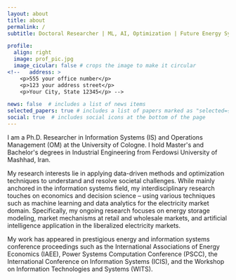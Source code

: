 ```yaml
---
layout: about
title: about
permalink: /
subtitle: Doctoral Researcher | ML, AI, Optimization | Future Energy Systems.

profile:
  align: right
  image: prof_pic.jpg
  image_cicular: false # crops the image to make it circular
<!--   address: >
    <p>555 your office number</p>
    <p>123 your address street</p>
    <p>Your City, State 12345</p> -->

news: false  # includes a list of news items
selected_papers: true # includes a list of papers marked as "selected={true}"
social: true  # includes social icons at the bottom of the page
---
```

<p style='text-align: justify;'> 
  
I am a Ph.D. Researcher in  Information Systems (IS) and Operations Management (OM) at the University of Cologne. I hold Master's and Bachelor's degrees in Industrial Engineering from Ferdowsi University of Mashhad, Iran. 

My research interests lie in applying data-driven methods and optimization techniques to understand and resolve societal challenges. While mainly anchored in the information systems field, my interdisciplinary research touches on economics and decision science – using various techniques such as machine learning and data analytics for the electricity market domain. Specifically, my ongoing research focuses on energy storage modeling, market mechanisms at retail and wholesale markets, and artificial intelligence application in the liberalized electricity markets. 

My work has appeared in prestigious energy and information systems conference proceedings such as the International Associations of Energy Economics (IAEE), Power Systems Computation Conference (PSCC), the International Conference on Information Systems (ICIS), and the Workshop on Information Technologies and Systems (WITS).

</p>

<!-- Put your address / P.O. box / other info right below your picture. You can also disable any these elements by editing `profile` property of the YAML header of your `_pages/about.md`. Edit `_bibliography/papers.bib` and Jekyll will render your [publications page](/al-folio/publications/) automatically.

Link to your social media connections, too. This theme is set up to use [Font Awesome icons](http://fortawesome.github.io/Font-Awesome/) and [Academicons](https://jpswalsh.github.io/academicons/), like the ones below. Add your Facebook, Twitter, LinkedIn, Google Scholar, or just disable all of them. -->
